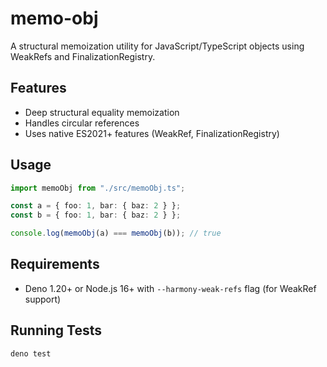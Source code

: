 # memo-obj

A structural memoization utility for JavaScript/TypeScript objects using WeakRefs and FinalizationRegistry.

## Features

- Deep structural equality memoization  
- Handles circular references  
- Uses native ES2021+ features (WeakRef, FinalizationRegistry)  

## Usage

```ts
import memoObj from "./src/memoObj.ts";

const a = { foo: 1, bar: { baz: 2 } };
const b = { foo: 1, bar: { baz: 2 } };

console.log(memoObj(a) === memoObj(b)); // true
````

## Requirements

* Deno 1.20+ or Node.js 16+ with `--harmony-weak-refs` flag (for WeakRef support)

## Running Tests

```sh
deno test
```

